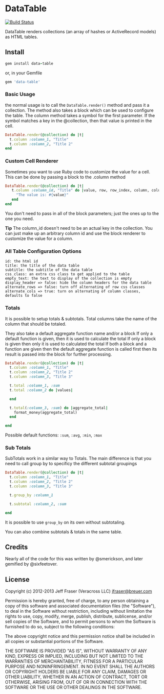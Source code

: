 # DataTable
[![Build Status](https://secure.travis-ci.org/veracross/data-table.png)](http://travis-ci.org/veracross/data-table)

DataTable renders collections (an array of hashes or ActiveRecord models) as HTML tables.

## Install
```ruby
gem install data-table
```

or, in your Gemfile

```ruby
gem 'data-table'
```

### Basic Usage

the normal usage is to call the `DataTable.render()` method and pass it a collection.  The method also takes a block which can be used to configure the table.  The column method takes a symbol for the first parameter.  If the symbol matches a key in the @collection, then that value is printed in the cell.

```ruby
DataTable.render(@collection) do |t|
  t.column :column_1, "Title"
  t.column :column_2, "Title 2"
end
```

### Custom Cell Renderer

Sometimes you want to use Ruby code to customize the value for a cell.  This can be done by passing a block to the .column method

```ruby
DataTable.render(@collection) do |t|
   t.column :column_id, "Title" do |value, row, row_index, column, column_index|
     "The value is: #{value}"
   end
end
```

You don't need to pass in all of the block parameters; just the ones up to the one you need.

**Tip** The column_id doesn't need to be an actual key in the collection.  You can just make up an arbitrary column id and use the block renderer to customize the value for a column.


### All Table Configuration Options

    id: the html id
    title: the title of the data table
    subtitle: the subtitle of the data table
    css_class: an extra css class to get applied to the table
    empty_text: the text to display of the collection is empty
    display_header => false: hide the column headers for the data table
    alternate_rows => false: turn off alternating of row css classes
    alternate_cols => true: turn on alternating of column classes, defaults to false

### Totals

It is possible to setup totals & subtotals.   Total columns take the name of the column that should be totaled.

They also take a default aggregate function name and/or a block
If only a default function is given, then it is used to calculate the total
If only a block is given then only it is used to calculated the total
If both a block and a function are given then the default aggregate function is called first then its result is passed into the block for further processing.

```ruby
DataTable.render(@collection) do |t|
  t.column :column_1, "Title"
  t.column :column_2, "Title 2"
  t.column :column_3, "Title 3"

  t.total :column_1, :sum
  t.total :column_2 do |values|

  end

  t.total(:column_3, :sum) do |aggregate_total|
    format_money(aggregate_total)
  end

end
```

Possible default functions: `:sum`, `:avg`, `:min`, `:max`


### Sub Totals

SubTotals work in a similar way to Totals.  The main difference is that you need to call group by to specificy the different subtotal groupings

```ruby
DataTable.render(@collection) do |t|
  t.column :column_1, "Title"
  t.column :column_2, "Title 2"
  t.column :column_3, "Title 3"

  t.group_by :column_1

  t.subtotal :column_2, :sum

end
```

It is possible to use `group_by` on its own without subtotaling.

You can also combine subtotals & totals in the same table.

## Credits
Nearly all of the code for this was written by @smerickson, and later gemified by @sixfeetover.

## License
Copyright (c) 2012-2013 Jeff Fraser (Veracross LLC) jfraser@breuer.com

Permission is hereby granted, free of charge, to any person obtaining a copy of this software and associated documentation files (the "Software"), to deal in the Software without restriction, including without limitation the rights to use, copy, modify, merge, publish, distribute, sublicense, and/or sell copies of the Software, and to permit persons to whom the Software is furnished to do so, subject to the following conditions:

The above copyright notice and this permission notice shall be included in all copies or substantial portions of the Software.

THE SOFTWARE IS PROVIDED "AS IS", WITHOUT WARRANTY OF ANY KIND, EXPRESS OR IMPLIED, INCLUDING BUT NOT LIMITED TO THE WARRANTIES OF MERCHANTABILITY, FITNESS FOR A PARTICULAR PURPOSE AND NONINFRINGEMENT. IN NO EVENT SHALL THE AUTHORS OR COPYRIGHT HOLDERS BE LIABLE FOR ANY CLAIM, DAMAGES OR OTHER LIABILITY, WHETHER IN AN ACTION OF CONTRACT, TORT OR OTHERWISE, ARISING FROM, OUT OF OR IN CONNECTION WITH THE SOFTWARE OR THE USE OR OTHER DEALINGS IN THE SOFTWARE.
